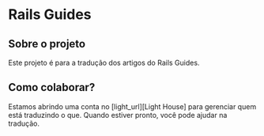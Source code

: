 # Rails Guides

## Sobre o projeto

Este projeto é para a tradução dos artigos do Rails Guides.

## Como colaborar?

Estamos abrindo uma conta no [light_url][Light House] para gerenciar quem está traduzindo o que. Quando estiver pronto, você pode ajudar na tradução.

[light_url]: http://lighthouseapp.com/
